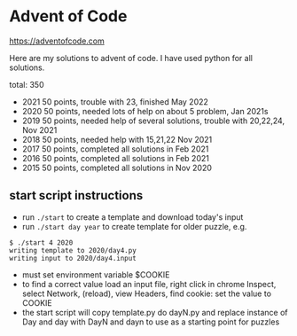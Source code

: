 Advent of Code
==============

https://adventofcode.com

Here are my solutions to advent of code.  I have used python for all
solutions.

total: 350

- 2021 50 points, trouble with 23, finished May 2022 
- 2020 50 points, needed lots of help on about 5 problem, Jan 2021s
- 2019 50 points, needed help of several solutions, trouble with 20,22,24, Nov 2021
- 2018 50 points, needed help with 15,21,22 Nov 2021
- 2017 50 points, completed all solutions in Feb 2021
- 2016 50 points, completed all solutions in Feb 2021
- 2015 50 points, completed all solutions in Nov 2020

## start script instructions

- run `./start` to create a template and download today's input
- run `./start day year` to create template for older puzzle, e.g.
```
$ ./start 4 2020
writing template to 2020/day4.py
writing input to 2020/day4.input
```
- must set environment variable $COOKIE
- to find a correct value load an input file, right click in chrome Inspect, select Network, (reload), view Headers, find cookie: set the value to COOKIE
- the start script will copy template.py do dayN.py and replace instance of Day and day with DayN and dayn to use as a starting point for puzzles

